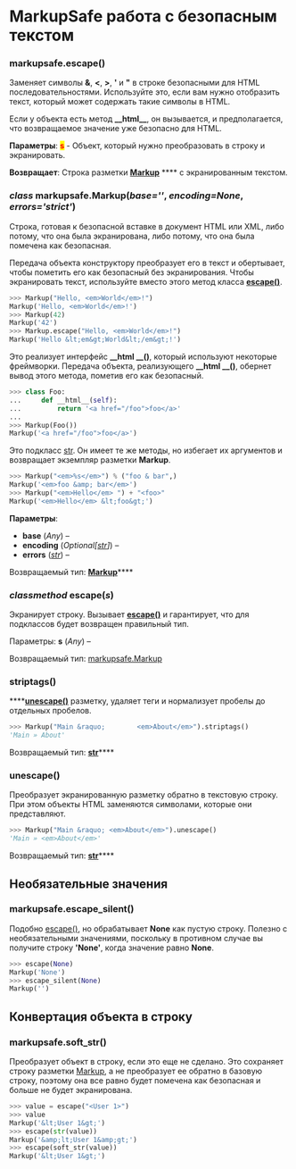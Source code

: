 # MarkupSafe работа с безопасным текстом

### markupsafe.escape()

Заменяет символы **&**, **<**, **>**, **'** и **"** в строке безопасными для HTML последовательностями. Используйте это, если вам нужно отобразить текст, который может содержать такие символы в HTML.

Если у объекта есть метод **\_\_html\_\_**, он вызывается, и предполагается, что возвращаемое значение уже безопасно для HTML.

**Параметры**: <mark style="color:red;">**s**</mark> - Объект, который нужно преобразовать в строку и экранировать.

**Возвращает**: Строка разметки [**Markup**](markupsafe-rabota-s-bezopasnym-tekstom.md#class-markupsafe.markup) **** с экранированным текстом.

### _class_ markupsafe.Markup(_base=''_, _encoding=None_, _errors='strict'_)

Строка, готовая к безопасной вставке в документ HTML или XML, либо потому, что она была экранирована, либо потому, что она была помечена как безопасная.

Передача объекта конструктору преобразует его в текст и обертывает, чтобы пометить его как безопасный без экранирования. Чтобы экранировать текст, используйте вместо этого метод класса [**escape()**](markupsafe-rabota-s-bezopasnym-tekstom.md#markupsafe.escape).

```python
>>> Markup("Hello, <em>World</em>!")
Markup('Hello, <em>World</em>!')
>>> Markup(42)
Markup('42')
>>> Markup.escape("Hello, <em>World</em>!")
Markup('Hello &lt;em&gt;World&lt;/em&gt;!')
```

Это реализует интерфейс **\_\_html \_\_()**, который используют некоторые фреймворки. Передача объекта, реализующего **\_\_html \_\_()**, обернет вывод этого метода, пометив его как безопасный.

```python
>>> class Foo:
...     def __html__(self):
...         return '<a href="/foo">foo</a>'
... 
>>> Markup(Foo())
Markup('<a href="/foo">foo</a>')
```

Это подкласс [str](https://docs.python.org/3/library/stdtypes.html#str). Он имеет те же методы, но избегает их аргументов и возвращает экземпляр разметки **Markup**.

```python
>>> Markup("<em>%s</em>") % ("foo & bar",)
Markup('<em>foo &amp; bar</em>')
>>> Markup("<em>Hello</em> ") + "<foo>"
Markup('<em>Hello</em> &lt;foo&gt;')
```

**Параметры**:

* **base** (_Any_) –
* **encoding** (_Optional\[_[_str_](https://docs.python.org/3/library/stdtypes.html#str)_]_) –
* **errors** ([_str_](https://docs.python.org/3/library/stdtypes.html#str)) –

Возвращаемый тип: [**Markup**](markupsafe-rabota-s-bezopasnym-tekstom.md#class-markupsafe.markup)****

### _classmethod_ escape(_s_)

Экранирует строку. Вызывает [**escape()**](markupsafe-rabota-s-bezopasnym-tekstom.md#markupsafe.escape) и гарантирует, что для подклассов будет возвращен правильный тип.

Параметры: **s** (_Any_) –

Возвращаемый тип: [markupsafe.Markup](markupsafe-rabota-s-bezopasnym-tekstom.md#class-markupsafe.markup-base-encoding-none-errors-strict)

### striptags()

****[**unescape()**](markupsafe-rabota-s-bezopasnym-tekstom.md#unescape) разметку, удаляет теги и нормализует пробелы до отдельных пробелов.

```python
>>> Markup("Main &raquo;        <em>About</em>").striptags()
'Main » About'
```

Возвращаемый тип: [**str**](https://docs.python.org/3/library/stdtypes.html#str)****

### unescape()

Преобразует экранированную разметку обратно в текстовую строку. При этом объекты HTML заменяются символами, которые они представляют.

```python
>>> Markup("Main &raquo; <em>About</em>").unescape()
'Main » <em>About</em>'
```

Возвращаемый тип: [**str**](https://docs.python.org/3/library/stdtypes.html#str)****

## Необязательные значения

### markupsafe.escape\_silent()

Подобно [escape()](markupsafe-rabota-s-bezopasnym-tekstom.md#markupsafe.escape), но обрабатывает **None** как пустую строку. Полезно с необязательными значениями, поскольку в противном случае вы получите строку **'None'**, когда значение равно **None**.

```python
>>> escape(None)
Markup('None')
>>> escape_silent(None)
Markup('')
```

## Конвертация объекта в строку

### markupsafe.soft\_str()

Преобразует объект в строку, если это еще не сделано. Это сохраняет строку разметки [Markup](markupsafe-rabota-s-bezopasnym-tekstom.md#class-markupsafe.markup-base-encoding-none-errors-strict), а не преобразует ее обратно в базовую строку, поэтому она все равно будет помечена как безопасная и больше не будет экранирована.

```python
>>> value = escape("<User 1>")
>>> value
Markup('&lt;User 1&gt;')
>>> escape(str(value))
Markup('&amp;lt;User 1&amp;gt;')
>>> escape(soft_str(value))
Markup('&lt;User 1&gt;')
```

